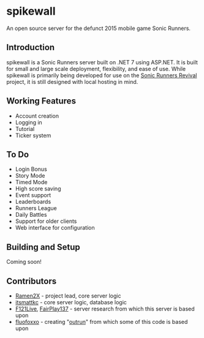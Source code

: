 
# spikewall
An open source server for the defunct 2015 mobile game Sonic Runners.

## Introduction
spikewall is a Sonic Runners server built on .NET 7 using ASP.NET. 
It is built for small and large scale deployment, flexibility, and ease of use. While spikewall is primarily being developed for use on the [Sonic Runners Revival](https://sonicrunners.com) project, it is still designed with local hosting in mind.

## Working Features

- Account creation
- Logging in
- Tutorial
- Ticker system

## To Do

- Login Bonus
- Story Mode
- Timed Mode
- High score saving
- Event support
- Leaderboards
- Runners League
- Daily Battles
- Support for older clients
- Web interface for configuration


## Building and Setup

Coming soon!


## Contributors

 - [Ramen2X](https://github.com/Ramen2X) - project lead, core server logic
 - [itsmattkc](https://github.com/itsmattkc) - core server logic, database logic
 - [F121Live](https://github.com/F121Live), [FairPlay137](https://github.com/FairPlay137) - server research from which this server is based upon
 - [fluofoxxo](https://github.com/fluofoxxo) - creating "[outrun](https://github.com/fluofoxxo/outrun)" from which some of this code is based upon

